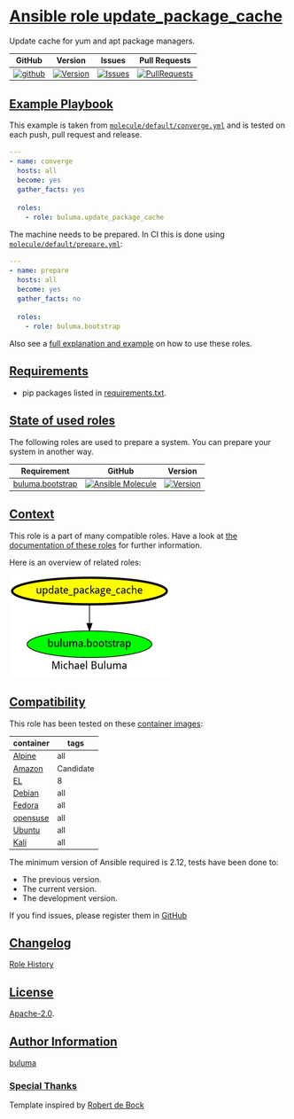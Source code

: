 # [Ansible role update_package_cache](#update_package_cache)

Update cache for yum and apt package managers.

|GitHub|Version|Issues|Pull Requests|
|------|-------|------|-------------|
|[![github](https://github.com/buluma/ansible-role-update_package_cache/actions/workflows/molecule.yml/badge.svg)](https://github.com/buluma/ansible-role-update_package_cache/actions/workflows/molecule.yml)|[![Version](https://img.shields.io/github/release/buluma/ansible-role-update_package_cache.svg)](https://github.com/buluma/ansible-role-update_package_cache/releases/)|[![Issues](https://img.shields.io/github/issues/buluma/ansible-role-update_package_cache.svg)](https://github.com/buluma/ansible-role-update_package_cache/issues/)|[![PullRequests](https://img.shields.io/github/issues-pr-closed-raw/buluma/ansible-role-update_package_cache.svg)](https://github.com/buluma/ansible-role-update_package_cache/pulls/)|

## [Example Playbook](#example-playbook)

This example is taken from [`molecule/default/converge.yml`](https://github.com/buluma/ansible-role-update_package_cache/blob/master/molecule/default/converge.yml) and is tested on each push, pull request and release.

```yaml
---
- name: converge
  hosts: all
  become: yes
  gather_facts: yes

  roles:
    - role: buluma.update_package_cache
```

The machine needs to be prepared. In CI this is done using [`molecule/default/prepare.yml`](https://github.com/buluma/ansible-role-update_package_cache/blob/master/molecule/default/prepare.yml):

```yaml
---
- name: prepare
  hosts: all
  become: yes
  gather_facts: no

  roles:
    - role: buluma.bootstrap
```

Also see a [full explanation and example](https://buluma.github.io/how-to-use-these-roles.html) on how to use these roles.


## [Requirements](#requirements)

- pip packages listed in [requirements.txt](https://github.com/buluma/ansible-role-update_package_cache/blob/master/requirements.txt).

## [State of used roles](#state-of-used-roles)

The following roles are used to prepare a system. You can prepare your system in another way.

| Requirement | GitHub | Version |
|-------------|--------|--------|
|[buluma.bootstrap](https://galaxy.ansible.com/buluma/bootstrap)|[![Ansible Molecule](https://github.com/buluma/ansible-role-bootstrap/actions/workflows/molecule.yml/badge.svg)](https://github.com/buluma/ansible-role-bootstrap/actions/workflows/molecule.yml)|[![Version](https://img.shields.io/github/release/buluma/ansible-role-bootstrap.svg)](https://github.com/shadowwalker/ansible-role-bootstrap)|

## [Context](#context)

This role is a part of many compatible roles. Have a look at [the documentation of these roles](https://buluma.github.io/) for further information.

Here is an overview of related roles:

![dependencies](https://raw.githubusercontent.com/buluma/ansible-role-update_package_cache/png/requirements.png "Dependencies")

## [Compatibility](#compatibility)

This role has been tested on these [container images](https://hub.docker.com/u/buluma):

|container|tags|
|---------|----|
|[Alpine](https://hub.docker.com/repository/docker/buluma/alpine/general)|all|
|[Amazon](https://hub.docker.com/repository/docker/buluma/amazonlinux/general)|Candidate|
|[EL](https://hub.docker.com/repository/docker/buluma/enterpriselinux/general)|8|
|[Debian](https://hub.docker.com/repository/docker/buluma/debian/general)|all|
|[Fedora](https://hub.docker.com/repository/docker/buluma/fedora/general)|all|
|[opensuse](https://hub.docker.com/repository/docker/buluma/opensuse/general)|all|
|[Ubuntu](https://hub.docker.com/repository/docker/buluma/ubuntu/general)|all|
|[Kali](https://hub.docker.com/repository/docker/buluma/kali/general)|all|

The minimum version of Ansible required is 2.12, tests have been done to:

- The previous version.
- The current version.
- The development version.

If you find issues, please register them in [GitHub](https://github.com/buluma/ansible-role-update_package_cache/issues)

## [Changelog](#changelog)

[Role History](https://github.com/buluma/ansible-role-update_package_cache/blob/master/CHANGELOG.md)

## [License](#license)

[Apache-2.0](https://github.com/buluma/ansible-role-update_package_cache/blob/master/LICENSE).

## [Author Information](#author-information)

[buluma](https://buluma.github.io/)


### [Special Thanks](#special-thanks)

Template inspired by [Robert de Bock](https://github.com/robertdebock)
